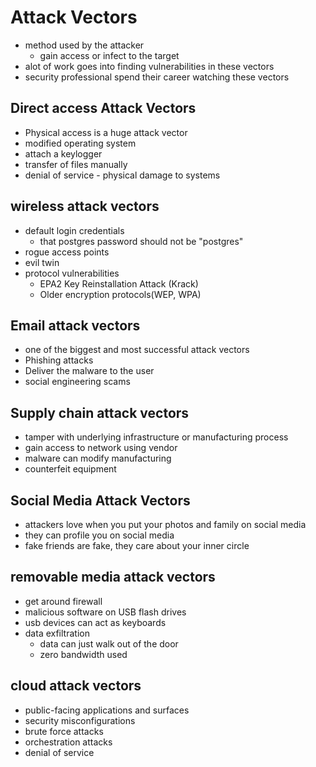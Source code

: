 # Attack Vectors

- method used by the attacker
  - gain access or infect to the target
- alot of work goes into finding vulnerabilities in these vectors
- security professional spend their career watching these vectors

## Direct access Attack Vectors

- Physical access is a huge attack vector
- modified operating system
- attach a keylogger
- transfer of files manually
- denial of service - physical damage to systems

## wireless attack vectors

- default login credentials
  - that postgres password should not be "postgres"
- rogue access points
- evil twin
- protocol vulnerabilities
  - EPA2 Key Reinstallation Attack (Krack)
  - Older encryption protocols(WEP, WPA)

## Email attack vectors

- one of the biggest and most successful attack vectors
- Phishing attacks
- Deliver the malware to the user
- social engineering scams

## Supply chain attack vectors

- tamper with underlying infrastructure or manufacturing process
- gain access to network using vendor
- malware can modify manufacturing
- counterfeit equipment

## Social Media Attack Vectors

- attackers love when you put your photos and family on social media
- they can profile you on social media
- fake friends are fake, they care about your inner circle

## removable media attack vectors

- get around firewall
- malicious software on USB flash drives
- usb devices can act as keyboards
- data exfiltration
  - data can just walk out of the door
  - zero bandwidth used

## cloud attack  vectors

- public-facing applications and surfaces
- security misconfigurations
- brute force attacks
- orchestration attacks
- denial of service
